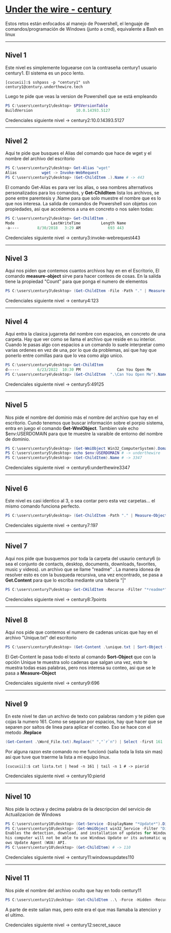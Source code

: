 
# [Under the wire - century](https://underthewire.tech/century)

Estos retos están enfocados al manejo de Powershell, el lenguaje de comandos/programación de Windows (junto a cmd), equivalente a Bash en linux

-----------------------

## Nivel 1 

Este nivel es simplemente loguearse con la contraseña century1 usuario century1. El sistema es un poco lento.
```console
[cucuxii]:$ sshpass -p "century1" ssh century1@century.underthewire.tech
```
Luego te pide que veas la version de Powershell que se está empleando
```powershell
PS C:\users\century1\desktop> $PSVersionTable
BuildVersion                   10.0.14393.5127  
```
Credenciales siguiente nivel -> century2:10.0.14393.5127  

-----------------------

## Nivel 2

Aqui te pide que busques el Alias del comando que hace de wget y el nombre del archivo del escritorio
```powershell
PS C:\users\century2\desktop> Get-Alias "wget"
Alias           wget -> Invoke-WebRequest                                  
PS C:\users\century2\desktop> (Get-ChildItem .).Name # -> 443
```
El comando Get-Alias es para ver los alias, o sea nombres alternativos personalizados para los comandos, y **Get-ChildItem** lista los archivos, se pone
entre parentesis y .Name para que solo muestre el nombre que es lo que nos interesa. La salida de comandos de Powershell son objetos con propiedades, 
asi que accedemos a una en concreto o nos salen todas:
```powershell
PS C:\users\century2\desktop> Get-ChildItem .
Mode                LastWriteTime         Length Name                                                                                                                                                         
-a----        8/30/2018   3:29 AM            693 443  
```
Credenciales siguiente nivel -> century3:invoke-webrequest443

-----------------------

## Nivel 3

Aqui nos piden que contemos cuantos archivos hay en en el Escritorio, El comando **measure-object** sirve para hacer conteos de cosas. En la salida tiene
la propiedad "Count" para que ponga el numero de elementos

```powershell
PS C:\users\century3\desktop> (Get-ChildItem -File -Path "." | Measure-Object).Count # -> 123
```
Credenciales siguiente nivel -> century4:123

-----------------------

## Nivel 4

Aqui entra la clasica jugarreta del nombre con espacios, en concreto de una carpeta. Hay que ver como se llama el archivo que reside en su interior.
Cuando le pasas algo con espacios a un comando lo suele interpretar como varias ordenes en vez de una, por lo que da problemas, asi que hay que ponerlo
entre comillas para que lo vea como algo unico.

```powershell
PS C:\users\century4\desktop> Get-ChildItem
d-----        6/23/2022  10:30 PM                Can You Open Me                                                                    
PS C:\users\century4\desktop> (Get-ChildItem  ".\Can You Open Me").Name  # -> 49125                         
```
Credenciales siguiente nivel -> century5:49125

-----------------------

## Nivel 5

Nos pide el nombre del dominio más el nombre del archivo que hay en el escritorio. Cundo tenemos que buscar información sobre el porpio sistema,
entra en juego el comando **Get-WmiObject**. Tambien vale echo $env:USERDOMAIN para que te muestre la varaible de entorno del nombre de dominio.

```powershell
PS C:\users\century5\desktop> (Get-WmiObject Win32_ComputerSystem).Domain # -> underthewire.tech
PS C:\users\century5\desktop> echo $env:USERDOMAIN # -> underthewire
PS C:\users\century5\desktop> (Get-ChildItem).Name # -> 3347                                        
```
Credenciales siguiente nivel -> century6:underthewire3347

-----------------------

## Nivel 6

Este nivel es casi identico al 3, o sea contar pero esta vez carpetas... el mismo comando funciona perfecto.
```powershell
PS C:\users\century6\desktop> (Get-ChildItem -Path "." | Measure-Object).count # -> 197
```

Credenciales siguiente nivel -> century7:197

-----------------------

## Nivel 7

Aqui nos pide que busquemos por toda la carpeta del usaurio century6 (o sea el conjunto de contacts, desktop, documents, downloads, favorites, music y videos).
un archivo que se llame "readme" . La manera idonea de resolver esto es con la busqueda recursiva, una vez encontrado, se pasa a **Get.Content** para que 
lo escriba mediante una tuberia "|"

```powershell
PS C:\users\century7\desktop> Get-CHildItem -Recurse -Filter "*readme*" -Path . | Get-Content # ->  7points
```
Credenciales siguiente nivel -> century8:7points

-----------------------

## Nivel 8

Aqui nos pide que contemos el numero de cadenas unicas que hay en el archivo "Unique.txt" del escritorio
```powershell
PS C:\users\century8\desktop> (Get-Content .\unique.txt | Sort-Object -Unique | Measure-Object).Count # -> 696  
```                               
El Get-Content le pasa todo el texto al comando **Sort-Object** que con la opción Unique te muestra solo cadenas que salgan una vez, esto te muestra todas
esas palabras, pero nos interesa su conteo, asi que se le pasa a **Measure-Object**

Credenciales siguiente nivel -> century9:696

-----------------------

## Nivel 9

En este nivel te dan un archivo de texto con palabras random y te piden que cojas la numero 161. Como se separan por espacios, hay que hacer que se 
separen por saltos de linea para aplicar el conteo. Eso se hace con el metodo **.Replace**
```powershell
(Get-Content .\Word_File.txt).Replace(" ","`r`n") | Select -first 161 
``` 
Por alguna razon este comando no me funcionó (salia toda la lista sin mas) asi que tuve que traerme la lista a mi equipo linux.
```console
[cucuxii]:$ cat lista.txt | head -n 161 | tail -n 1 # -> pierid
``` 
Credenciales siguiente nivel -> century10:pierid

-----------------------

## Nivel 10

Nos pide la octava y decima palabra de la descripcion del servicio de Actualizacion de Windows
```powershell
PS C:\users\century10\desktop> (Get-Service -DisplayName "*Update*").DisplayName # -> Windows Update
PS C:\users\century10\desktop> (Get-WmiObject win32_Service -Filter "DisplayName='Windows Update'").Description
Enables the detection, download, and installation of updates for Windows and other programs. If this service is disabled, users of t
his computer will not be able to use Windows Update or its automatic updating feature, and programs will not be able to use the Wind
ows Update Agent (WUA) API.
PS C:\users\century10\desktop> (Get-ChildItem) # -> 110
``` 
Credenciales siguiente nivel -> century11:windowsupdates110

-----------------------

## Nivel 11

Nos pide el nombre del archivo oculto que hay en todo century11

```powershell
PS C:\users\century11\desktop> (Get-ChildItem ..\ -Force -Hidden -Recurse -ErrorAction SilentlyContinue).Name # -> secret_sauce
``` 
A parte de este salian mas, pero este era el que mas llamaba la atencion y el ultimo.

Credenciales siguiente nivel -> century12:secret_sauce










